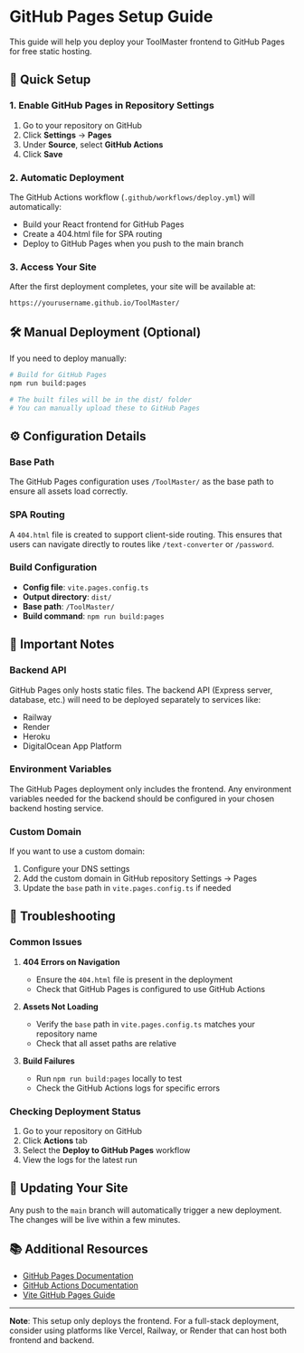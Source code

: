 # GitHub Pages Setup Guide

This guide will help you deploy your ToolMaster frontend to GitHub Pages for free static hosting.

## 🚀 Quick Setup

### 1. Enable GitHub Pages in Repository Settings

1. Go to your repository on GitHub
2. Click **Settings** → **Pages**
3. Under **Source**, select **GitHub Actions**
4. Click **Save**

### 2. Automatic Deployment

The GitHub Actions workflow (`.github/workflows/deploy.yml`) will automatically:
- Build your React frontend for GitHub Pages
- Create a 404.html file for SPA routing
- Deploy to GitHub Pages when you push to the main branch

### 3. Access Your Site

After the first deployment completes, your site will be available at:
```
https://yourusername.github.io/ToolMaster/
```

## 🛠️ Manual Deployment (Optional)

If you need to deploy manually:

```bash
# Build for GitHub Pages
npm run build:pages

# The built files will be in the dist/ folder
# You can manually upload these to GitHub Pages
```

## ⚙️ Configuration Details

### Base Path
The GitHub Pages configuration uses `/ToolMaster/` as the base path to ensure all assets load correctly.

### SPA Routing
A `404.html` file is created to support client-side routing. This ensures that users can navigate directly to routes like `/text-converter` or `/password`.

### Build Configuration
- **Config file**: `vite.pages.config.ts`
- **Output directory**: `dist/`
- **Base path**: `/ToolMaster/`
- **Build command**: `npm run build:pages`

## 📝 Important Notes

### Backend API
GitHub Pages only hosts static files. The backend API (Express server, database, etc.) will need to be deployed separately to services like:
- Railway
- Render
- Heroku
- DigitalOcean App Platform

### Environment Variables
The GitHub Pages deployment only includes the frontend. Any environment variables needed for the backend should be configured in your chosen backend hosting service.

### Custom Domain
If you want to use a custom domain:
1. Configure your DNS settings
2. Add the custom domain in GitHub repository Settings → Pages
3. Update the `base` path in `vite.pages.config.ts` if needed

## 🔧 Troubleshooting

### Common Issues

1. **404 Errors on Navigation**
   - Ensure the `404.html` file is present in the deployment
   - Check that GitHub Pages is configured to use GitHub Actions

2. **Assets Not Loading**
   - Verify the `base` path in `vite.pages.config.ts` matches your repository name
   - Check that all asset paths are relative

3. **Build Failures**
   - Run `npm run build:pages` locally to test
   - Check the GitHub Actions logs for specific errors

### Checking Deployment Status

1. Go to your repository on GitHub
2. Click **Actions** tab
3. Select the **Deploy to GitHub Pages** workflow
4. View the logs for the latest run

## 🔄 Updating Your Site

Any push to the `main` branch will automatically trigger a new deployment. The changes will be live within a few minutes.

## 📚 Additional Resources

- [GitHub Pages Documentation](https://docs.github.com/en/pages)
- [GitHub Actions Documentation](https://docs.github.com/en/actions)
- [Vite GitHub Pages Guide](https://vitejs.dev/guide/static-deploy.html#github-pages)

---

**Note**: This setup only deploys the frontend. For a full-stack deployment, consider using platforms like Vercel, Railway, or Render that can host both frontend and backend.